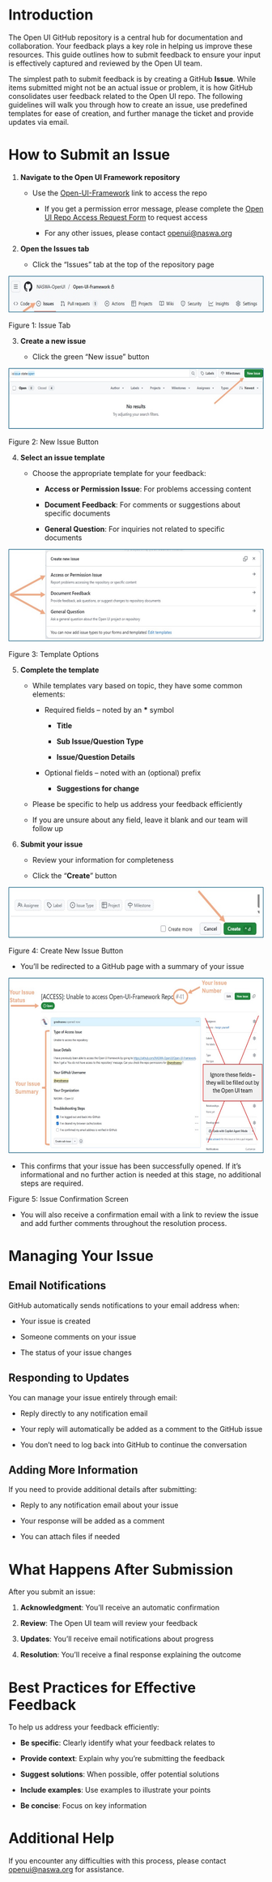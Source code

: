 # Introduction

The Open UI GitHub repository is a central hub for documentation and
collaboration. Your feedback plays a key role in helping us improve
these resources. This guide outlines how to submit feedback to ensure
your input is effectively captured and reviewed by the Open UI team.

The simplest path to submit feedback is by creating a GitHub **Issue**.
While items submitted might not be an actual issue or problem, it is how
GitHub consolidates user feedback related to the Open UI repo. The
following guidelines will walk you through how to create an issue, use
predefined templates for ease of creation, and further manage the ticket
and provide updates via email.

# How to Submit an Issue

1.  **Navigate to the Open UI Framework repository**

    - Use the
      [Open-UI-Framework](https://github.com/NASWA-OpenUI/Open-UI-Framework)
      link to access the repo

      - If you get a permission error message, please complete the [Open
        UI Repo Access Request
        Form](https://forms.office.com/Pages/ResponsePage.aspx?id=wgcnrwjKGE-noLkKj608dgOZ_Szh0_5OsCziloIAKrpURUo3N0FMMEZGSkhGOVpMR0pDTEw5WFZCWi4u)
        to request access

      - For any other issues, please contact <openui@naswa.org>

2.  **Open the Issues tab**

    - Click the “Issues” tab at the top of the repository page

<img src="./media/Image2.jpg"
style="width:6.46875in;height:0.74634in" />

Figure 1: Issue Tab

3.  **Create a new issue**

    - Click the green “New issue” button

<img src="./media/Image3.jpg" style="width:6.46875in;height:1.25in"
alt="A screenshot of a computer Description automatically generated" />

Figure 2: New Issue Button

4.  **Select an issue template**

    - Choose the appropriate template for your feedback:

      - **Access or Permission Issue**: For problems accessing content

      - **Document Feedback**: For comments or suggestions about
        specific documents

      - **General Question**: For inquiries not related to specific
        documents

<img src="./media/Image4.jpg"
style="width:6.68403in;height:1.89583in"
alt="A screenshot of a computer Description automatically generated" />

Figure 3: Template Options

5.  **Complete the template**

    - While templates vary based on topic, they have some common
      elements:

      - Required fields – noted by an **\*** symbol

        - **Title**

        - **Sub Issue/Question Type**

        - **Issue/Question Details**

      - Optional fields – noted with an (optional) prefix

        - **Suggestions for change**

    - Please be specific to help us address your feedback efficiently

    - If you are unsure about any field, leave it blank and our team
      will follow up

6.  **Submit your issue**

    - Review your information for completeness

    - Click the “**Create**” button

<img src="./media/Image5.jpg"
style="width:6.53125in;height:1.04722in"
alt="A close up of a computer screen Description automatically generated" />

Figure 4: Create New Issue Button

- You’ll be redirected to a GitHub page with a summary of your issue

 <img src="./media/Image6.jpg" style="width:6.5in;height:3.60139in"
  alt="A screenshot of a computer Description automatically generated" />
- This confirms that your issue has been successfully opened. If it’s
  informational and no further action is needed at this stage, no
  additional steps are required.

Figure 5: Issue Confirmation Screen

- You will also receive a confirmation email with a link to review the
  issue and add further comments throughout the resolution process.

# Managing Your Issue

## Email Notifications

GitHub automatically sends notifications to your email address when:

- Your issue is created

- Someone comments on your issue

- The status of your issue changes

## Responding to Updates

You can manage your issue entirely through email:

- Reply directly to any notification email

- Your reply will automatically be added as a comment to the GitHub
  issue

- You don’t need to log back into GitHub to continue the conversation

## Adding More Information

If you need to provide additional details after submitting:

- Reply to any notification email about your issue

- Your response will be added as a comment

- You can attach files if needed

# What Happens After Submission

After you submit an issue:

1.  **Acknowledgment**: You’ll receive an automatic confirmation

2.  **Review**: The Open UI team will review your feedback

3.  **Updates**: You’ll receive email notifications about progress

4.  **Resolution**: You’ll receive a final response explaining the
    outcome

# Best Practices for Effective Feedback

To help us address your feedback efficiently:

- **Be specific**: Clearly identify what your feedback relates to

- **Provide context**: Explain why you’re submitting the feedback

- **Suggest solutions**: When possible, offer potential solutions

- **Include examples**: Use examples to illustrate your points

- **Be concise**: Focus on key information

# Additional Help

If you encounter any difficulties with this process, please contact
<openui@naswa.org> for assistance.
